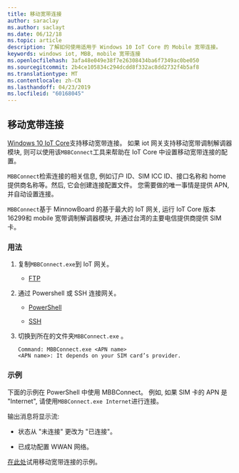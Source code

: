 ```yaml
---
title: 移动宽带连接
author: saraclay
ms.author: saclayt
ms.date: 06/12/18
ms.topic: article
description: 了解如何使用适用于 Windows 10 IoT Core 的 Mobile 宽带连接。
keywords: windows iot, MBB, mobile 宽带连接
ms.openlocfilehash: 3afa48e049e38f7e26308434ba6f7349ac0be050
ms.sourcegitcommit: 2b4ce105834c294dcdd8f332ac8dd2732f4b5af8
ms.translationtype: MT
ms.contentlocale: zh-CN
ms.lasthandoff: 04/23/2019
ms.locfileid: "60168045"
---
```

## <a name="mobile-broadband-connection"></a>移动宽带连接

[Windows 10 IoT Core](http://windowsondevices.com)支持移动宽带连接。 如果 iot 网关支持移动宽带调制解调器模块, 则可以使用该`MBBConnect`工具来帮助在 IoT Core 中设置移动宽带连接的配置。

`MBBConnect`检索连接的相关信息, 例如订户 ID、SIM ICC ID、接口名称和 home 提供商名称等。然后, 它会创建连接配置文件。 您需要做的唯一事情是提供 APN, 并自动设置连接。

`MBBConnect`基于 MinnowBoard 的基于最大的 IoT 网关, 运行 IoT Core 版本16299和 mobile 宽带调制解调器模块, 并通过台湾的主要电信提供商提供 SIM 卡。

### <a name="usage"></a>用法

1. 复制`MBBConnect.exe`到 IoT 网关。

   * [FTP](https://docs.microsoft.com/windows/iot-core/connect-your-device/ftp)

2. 通过 Powershell 或 SSH 连接网关。

   * [PowerShell](https://docs.microsoft.com/windows/iot-core/connect-your-device/powershell)

   * [SSH](https://docs.microsoft.com/windows/iot-core/connect-your-device/SSH)

3. 切换到所在的文件夹`MBBConnect.exe` 。 
   ```
   Command: MBBConnect.exe <APN name>
   <APN name>: It depends on your SIM card’s provider. 
   ```

### <a name="example"></a>示例
下面的示例在 PowerShell 中使用 MBBConnect。 例如, 如果 SIM 卡的 APN 是 "Internet", 请使用`MBBConnect.exe Internet`进行连接。
 
输出消息将显示流:

* 状态从 "未连接" 更改为 "已连接"。 

* 已成功配置 WWAN 网络。

[在此处](https://github.com/ms-iot/iot-utilities/tree/master/MBBConnect)试用移动宽带连接的示例。
